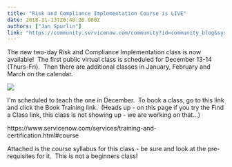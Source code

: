 ```yaml
---
title: "Risk and Compliance Implementation Course is LIVE"
date: 2018-11-13T20:48:20.000Z
authors: ["Jan Spurlin"]
link: "https://community.servicenow.com/community?id=community_blog&sys_id=d8fae634dbf96f00afc902d5ca9619b4"
---
```

<p>The new two-day Risk and Compliance Implementation class is now available!  The first public virtual class is scheduled for December 13-14 (Thurs-Fri).  Then there are additional classes in January, February and March on the calendar.</p>
<p><img src="1cf9e6fcdbb96f00afc902d5ca9619df.iix" /></p>
<p>I&#39;m scheduled to teach the one in December.  To book a class, go to this link and click the Book Training link.  (Heads up - on this page if you try the Find a Class link, this class is not showing up - we are working on that...)  </p>
<p>https://www.servicenow.com/services/training-and-certification.html#course</p>
<p>Attached is the course syllabus for this class - be sure and look at the pre-requisites for it.  This is not a beginners class!</p>